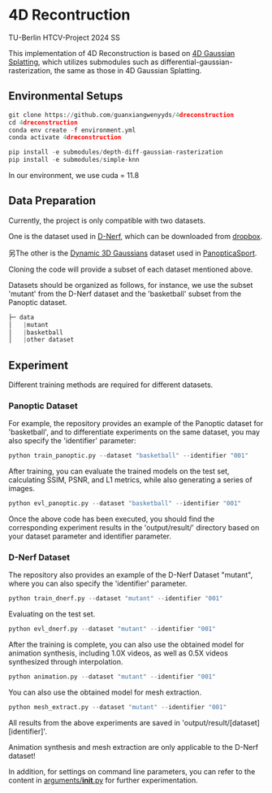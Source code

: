 # 4D Recontruction
TU-Berlin HTCV-Project 2024 SS

This implementation of 4D Reconstruction is based on [4D Gaussian Splatting](https://github.com/hustvl/4DGaussians), which utilizes submodules such as differential-gaussian-rasterization, the same as those in 4D Gaussian Splatting.

## Environmental Setups
```python
git clone https://github.com/guanxiangwenyyds/4dreconstruction
cd 4dreconstruction
conda env create -f environment.yml
conda activate 4dreconstruction

pip install -e submodules/depth-diff-gaussian-rasterization
pip install -e submodules/simple-knn
```
In our environment, we use cuda = 11.8

## Data Preparation
Currently, the project is only compatible with two datasets.

One is the dataset used in [D-Nerf](https://github.com/albertpumarola/D-NeRF), which can be downloaded from [dropbox](https://www.dropbox.com/scl/fi/5oyd2uop62yw1ttlw1x5v/logs.zip?rlkey=5ko5sf3njkjv3vssonk1jmruy&e=1&dl=0).

另The other is the [Dynamic 3D Gaussians](https://github.com/JonathonLuiten/Dynamic3DGaussians?tab=readme-ov-file) dataset used in [PanopticaSport](https://omnomnom.vision.rwth-aachen.de/data/Dynamic3DGaussians/data.zip).

Cloning the code will provide a subset of each dataset mentioned above.

Datasets should be organized as follows, for instance, we use the subset 'mutant' from the D-Nerf dataset and the 'basketball' subset from the Panoptic dataset.
```python
├─ data
│   |mutant
│   |basketball
│   |other dataset
```

## Experiment
Different training methods are required for different datasets.

### Panoptic Dataset
For example, the repository provides an example of the Panoptic dataset for 'basketball', and to differentiate experiments on the same dataset, you may also specify the 'identifier' parameter:
```python
python train_panoptic.py --dataset "basketball" --identifier "001"
```
After training, you can evaluate the trained models on the test set, calculating SSIM, PSNR, and L1 metrics, while also generating a series of images.
```python
python evl_panoptic.py --dataset "basketball" --identifier "001"
```
Once the above code has been executed, you should find the corresponding experiment results in the 'output/result/' directory based on your dataset parameter and identifier parameter.

### D-Nerf Dataset
The repository also provides an example of the D-Nerf Dataset "mutant", where you can also specify the 'identifier' parameter.
```python
python train_dnerf.py --dataset "mutant" --identifier "001"
```
Evaluating on the test set.
```python
python evl_dnerf.py --dataset "mutant" --identifier "001"
```
After the training is complete, you can also use the obtained model for animation synthesis, including 1.0X videos, as well as 0.5X videos synthesized through interpolation.
```python
python animation.py --dataset "mutant" --identifier "001"
```
You can also use the obtained model for mesh extraction.
```python
python mesh_extract.py --dataset "mutant" --identifier "001"
```
All results from the above experiments are saved in 'output/result/[dataset][identifier]'.

Animation synthesis and mesh extraction are only applicable to the D-Nerf dataset!

In addition, for settings on command line parameters, you can refer to the content in [arguments/__init__.py](https://github.com/guanxiangwenyyds/4dreconstruction/blob/main/arguments/__init__.py) for further experimentation.